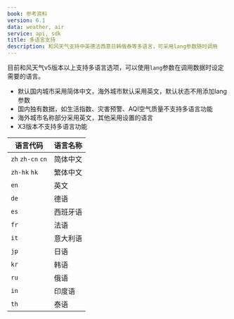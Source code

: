 ```yaml
---
book: 参考资料
version: 6.1
data: weather, air
service: api, sdk
title: 多语言支持
description: 和风天气支持中英德法西意日韩俄泰等多语言，可采用lang参数随时调用
---
```


目前和风天气v5版本以上支持多语言选项，可以使用`lang`参数在调用数据时设定需要的语言。

*  默认国内城市采用简体中文，海外城市默认采用英文，默认状态不用添加lang参数
*  国内独有数据，如生活指数、灾害预警、AQI空气质量不支持多语言功能
*  海外城市名称部分采用英文，其他采用设置的语言
*  X3版本不支持多语言功能

| 语言代码 | 语言名称 |
|---|---|
| `zh` `zh-cn` `cn` | 简体中文 |
| `zh-hk` `hk` | 繁体中文 |
| `en` | 英文 |
| `de` | 德语 |
| `es` | 西班牙语 |
| `fr` | 法语 |
| `it` | 意大利语 |
| `jp` | 日语 |
| `kr` | 韩语 |
| `ru` | 俄语 |
| `in` | 印度语 |
| `th` | 泰语 |